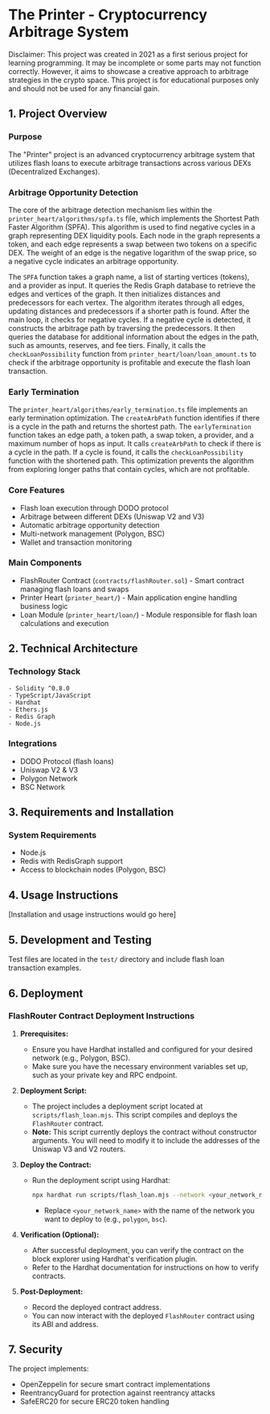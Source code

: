 # The Printer - Cryptocurrency Arbitrage System

Disclaimer:
This project was created in 2021 as a first serious project for learning programming. It may be incomplete or some parts may not function correctly. However, it aims to showcase a creative approach to arbitrage strategies in the crypto space. This project is for educational purposes only and should not be used for any financial gain.

## 1. Project Overview

### Purpose

The "Printer" project is an advanced cryptocurrency arbitrage system that utilizes flash loans to execute arbitrage transactions across various DEXs (Decentralized Exchanges).

### Arbitrage Opportunity Detection

The core of the arbitrage detection mechanism lies within the `printer_heart/algorithms/spfa.ts` file, which implements the Shortest Path Faster Algorithm (SPFA). This algorithm is used to find negative cycles in a graph representing DEX liquidity pools. Each node in the graph represents a token, and each edge represents a swap between two tokens on a specific DEX. The weight of an edge is the negative logarithm of the swap price, so a negative cycle indicates an arbitrage opportunity.

The `SPFA` function takes a graph name, a list of starting vertices (tokens), and a provider as input. It queries the Redis Graph database to retrieve the edges and vertices of the graph. It then initializes distances and predecessors for each vertex. The algorithm iterates through all edges, updating distances and predecessors if a shorter path is found. After the main loop, it checks for negative cycles. If a negative cycle is detected, it constructs the arbitrage path by traversing the predecessors. It then queries the database for additional information about the edges in the path, such as amounts, reserves, and fee tiers. Finally, it calls the `checkLoanPossibility` function from `printer_heart/loan/loan_amount.ts` to check if the arbitrage opportunity is profitable and execute the flash loan transaction.

### Early Termination

The `printer_heart/algorithms/early_termination.ts` file implements an early termination optimization. The `createArbPath` function identifies if there is a cycle in the path and returns the shortest path. The `earlyTermination` function takes an edge path, a token path, a swap token, a provider, and a maximum number of hops as input. It calls `createArbPath` to check if there is a cycle in the path. If a cycle is found, it calls the `checkLoanPossibility` function with the shortened path. This optimization prevents the algorithm from exploring longer paths that contain cycles, which are not profitable.

### Core Features

- Flash loan execution through DODO protocol
- Arbitrage between different DEXs (Uniswap V2 and V3)
- Automatic arbitrage opportunity detection
- Multi-network management (Polygon, BSC)
- Wallet and transaction monitoring

### Main Components

- FlashRouter Contract (`contracts/flashRouter.sol`) - Smart contract managing flash loans and swaps
- Printer Heart (`printer_heart/`) - Main application engine handling business logic
- Loan Module (`printer_heart/loan/`) - Module responsible for flash loan calculations and execution

## 2. Technical Architecture

### Technology Stack

```text
- Solidity ^0.8.0
- TypeScript/JavaScript
- Hardhat
- Ethers.js
- Redis Graph
- Node.js
```

### Integrations

- DODO Protocol (flash loans)
- Uniswap V2 & V3
- Polygon Network
- BSC Network

## 3. Requirements and Installation

### System Requirements

- Node.js
- Redis with RedisGraph support
- Access to blockchain nodes (Polygon, BSC)

## 4. Usage Instructions

[Installation and usage instructions would go here]

## 5. Development and Testing

Test files are located in the `test/` directory and include flash loan transaction examples.

## 6. Deployment

### FlashRouter Contract Deployment Instructions

1.  **Prerequisites:**
    *   Ensure you have Hardhat installed and configured for your desired network (e.g., Polygon, BSC).
    *   Make sure you have the necessary environment variables set up, such as your private key and RPC endpoint.

2.  **Deployment Script:**
    *   The project includes a deployment script located at `scripts/flash_loan.mjs`. This script compiles and deploys the `FlashRouter` contract.
    *   **Note:** This script currently deploys the contract without constructor arguments. You will need to modify it to include the addresses of the Uniswap V3 and V2 routers.

3.  **Deploy the Contract:**
    *   Run the deployment script using Hardhat:
        ```bash
        npx hardhat run scripts/flash_loan.mjs --network <your_network_name>
        ```
        *   Replace `<your_network_name>` with the name of the network you want to deploy to (e.g., `polygon`, `bsc`).

4.  **Verification (Optional):**
    *   After successful deployment, you can verify the contract on the block explorer using Hardhat's verification plugin.
    *   Refer to the Hardhat documentation for instructions on how to verify contracts.

5.  **Post-Deployment:**
    *   Record the deployed contract address.
    *   You can now interact with the deployed `FlashRouter` contract using its ABI and address.

## 7. Security

The project implements:

- OpenZeppelin for secure smart contract implementations
- ReentrancyGuard for protection against reentrancy attacks
- SafeERC20 for secure ERC20 token handling
